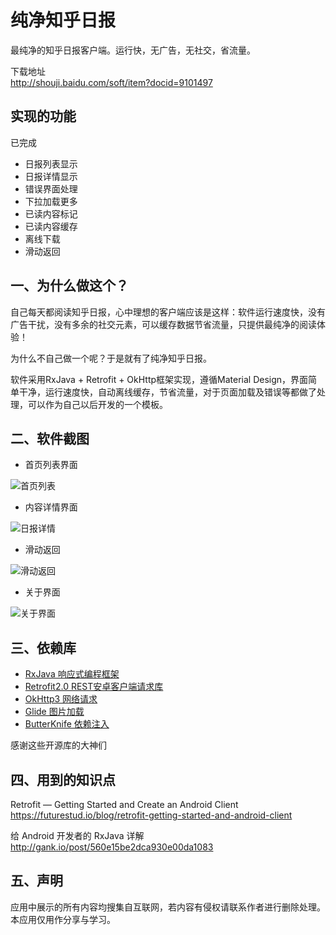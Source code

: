 # 纯净知乎日报
最纯净的知乎日报客户端。运行快，无广告，无社交，省流量。

下载地址
<Br>http://shouji.baidu.com/soft/item?docid=9101497</Br>

## 实现的功能
已完成
* 日报列表显示
* 日报详情显示
* 错误界面处理
* 下拉加载更多
* 已读内容标记
* 已读内容缓存
* 离线下载
* 滑动返回

## 一、为什么做这个？
自己每天都阅读知乎日报，心中理想的客户端应该是这样：软件运行速度快，没有广告干扰，没有多余的社交元素，可以缓存数据节省流量，只提供最纯净的阅读体验！

为什么不自己做一个呢？于是就有了纯净知乎日报。

软件采用RxJava + Retrofit + OkHttp框架实现，遵循Material Design，界面简单干净，运行速度快，自动离线缓存，节省流量，对于页面加载及错误等都做了处理，可以作为自己以后开发的一个模板。
## 二、软件截图

* 首页列表界面

![首页列表](/screenshot/screenshot1.png)

* 内容详情界面

![日报详情](/screenshot/screenshot2.png)

* 滑动返回

![滑动返回](/screenshot/screenshot3.png)

* 关于界面

![关于界面](/screenshot/screenshot4.png)


## 三、依赖库
* [RxJava 响应式编程框架](https://github.com/ReactiveX/RxJava)
* [Retrofit2.0 REST安卓客户端请求库](https://github.com/square/retrofit)
* [OkHttp3 网络请求](https://github.com/square/okhttp)
* [Glide 图片加载](https://github.com/bumptech/glide)
* [ButterKnife 依赖注入](https://github.com/JakeWharton/butterknife) 

感谢这些开源库的大神们
## 四、用到的知识点
Retrofit — Getting Started and Create an Android Client
<br>https://futurestud.io/blog/retrofit-getting-started-and-android-client</br>

给 Android 开发者的 RxJava 详解
<br>http://gank.io/post/560e15be2dca930e00da1083</br>

## 五、声明
应用中展示的所有内容均搜集自互联网，若内容有侵权请联系作者进行删除处理。本应用仅用作分享与学习。


